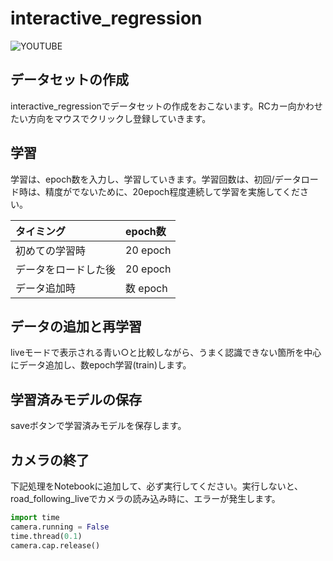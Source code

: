 # interactive_regression

![YOUTUBE](x1QRWA-1JG4)

## データセットの作成

interactive_regressionでデータセットの作成をおこないます。RCカー向かわせたい方向をマウスでクリックし登録していきます。

## 学習

学習は、epoch数を入力し、学習していきます。学習回数は、初回/データロード時は、精度がでないために、20epoch程度連続して学習を実施してください。

|タイミング|epoch数|
|:--|:--|
|初めての学習時|20 epoch|
|データをロードした後|20 epoch|
|データ追加時|数 epoch|

## データの追加と再学習

liveモードで表示される青い○と比較しながら、うまく認識できない箇所を中心にデータ追加し、数epoch学習(train)します。

## 学習済みモデルの保存

saveボタンで学習済みモデルを保存します。


## カメラの終了

下記処理をNotebookに追加して、必ず実行してください。実行しないと、road_following_liveでカメラの読み込み時に、エラーが発生します。

```python
import time
camera.running = False
time.thread(0.1)
camera.cap.release()
```